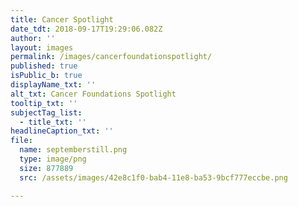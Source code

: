 ```yaml
---
title: Cancer Spotlight
date_tdt: 2018-09-17T19:29:06.082Z
author: ''
layout: images
permalink: /images/cancerfoundationspotlight/
published: true
isPublic_b: true
displayName_txt: ''
alt_txt: Cancer Foundations Spotlight
tooltip_txt: ''
subjectTag_list:
  - title_txt: ''
headlineCaption_txt: ''
file:
  name: septemberstill.png
  type: image/png
  size: 877889
  src: /assets/images/42e8c1f0-bab4-11e8-ba53-9bcf777eccbe.png

---
```



